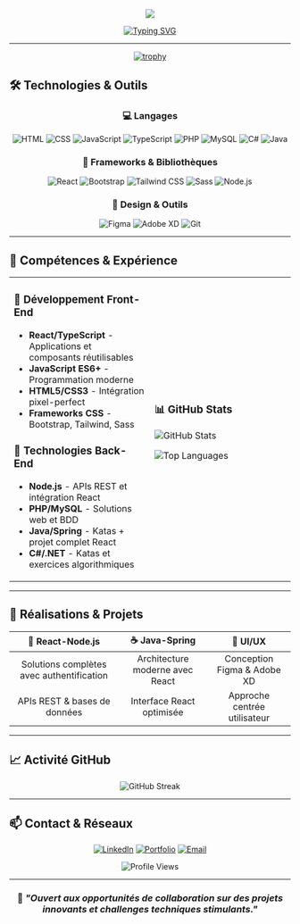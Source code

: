 <div align="center">
  <img src="https://capsule-render.vercel.app/api?type=waving&color=0:667eea,100:764ba2&height=200&section=header&text=Damien%20Jaworski&fontSize=50&fontColor=fff&animation=fadeIn&fontAlignY=35&desc=Développeur%20Web%20•%20Spécialisé%20Front-End%20React&descAlignY=55&descSize=20"/>
</div>

<div align="center">
  
[![Typing SVG](https://readme-typing-svg.herokuapp.com?font=Fira+Code&weight=500&size=22&duration=3000&pause=1000&color=667EEA&center=true&vCenter=true&width=500&lines=Passionné+par+React+;En+progression+Full-Stack;Créateur+d'interfaces+modernes)](https://git.io/typing-svg)

</div>

---

<div align="center">

[![trophy](https://github-profile-trophy.vercel.app/?username=snibix&theme=radical&no-frame=true&no-bg=true&margin-w=4&row=1&column=6)](https://github.com/ryo-ma/github-profile-trophy)

</div>

## 🛠️ Technologies & Outils

<div align="center">

### 💻 Langages
![HTML](https://img.shields.io/badge/HTML-E34F26?style=for-the-badge&logo=html5&logoColor=white) 
![CSS](https://img.shields.io/badge/CSS-1572B6?style=for-the-badge&logo=css3&logoColor=white) 
![JavaScript](https://img.shields.io/badge/JavaScript-F7DF1E?style=for-the-badge&logo=javascript&logoColor=black) 
![TypeScript](https://img.shields.io/badge/TypeScript-3178C6?style=for-the-badge&logo=typescript&logoColor=white) 
![PHP](https://img.shields.io/badge/PHP-777BB4?style=for-the-badge&logo=php&logoColor=white) 
![MySQL](https://img.shields.io/badge/MySQL-4479A1?style=for-the-badge&logo=mysql&logoColor=white) 
![C#](https://img.shields.io/badge/C%23-239120?style=for-the-badge&logo=c-sharp&logoColor=white) 
![Java](https://img.shields.io/badge/Java-007396?style=for-the-badge&logo=java&logoColor=white)

### 🚀 Frameworks & Bibliothèques
![React](https://img.shields.io/badge/React-61DAFB?style=for-the-badge&logo=react&logoColor=black) 
![Bootstrap](https://img.shields.io/badge/Bootstrap-7952B3?style=for-the-badge&logo=bootstrap&logoColor=white) 
![Tailwind CSS](https://img.shields.io/badge/Tailwind_CSS-38B2AC?style=for-the-badge&logo=tailwind-css&logoColor=white) 
![Sass](https://img.shields.io/badge/Sass-CC6699?style=for-the-badge&logo=sass&logoColor=white) 
![Node.js](https://img.shields.io/badge/Node.js-339933?style=for-the-badge&logo=node.js&logoColor=white)

### 🎨 Design & Outils
![Figma](https://img.shields.io/badge/Figma-F24E1E?style=for-the-badge&logo=figma&logoColor=white) 
![Adobe XD](https://img.shields.io/badge/Adobe_XD-FF61F6?style=for-the-badge&logo=adobe-xd&logoColor=white) 
![Git](https://img.shields.io/badge/Git-F05032?style=for-the-badge&logo=git&logoColor=white)

</div>

---

## 💼 Compétences & Expérience

<table>
<tr>
<td width="50%">

### 🎯 Développement Front-End
- **React/TypeScript** - Applications et composants réutilisables
- **JavaScript ES6+** - Programmation moderne
- **HTML5/CSS3** - Intégration pixel-perfect
- **Frameworks CSS** - Bootstrap, Tailwind, Sass

### 🔧 Technologies Back-End
- **Node.js** - APIs REST et intégration React
- **PHP/MySQL** - Solutions web et BDD
- **Java/Spring** - Katas + projet complet React
- **C#/.NET** - Katas et exercices algorithmiques

</td>
<td width="50%">

### 📊 GitHub Stats
![GitHub Stats](https://github-readme-stats.vercel.app/api?username=snibix&show_icons=true&theme=radical&hide_border=true&bg_color=0d1117&title_color=667eea&icon_color=667eea)

![Top Languages](https://github-readme-stats.vercel.app/api/top-langs/?username=snibix&layout=compact&theme=radical&hide_border=true&bg_color=0d1117&title_color=667eea)

</td>
</tr>
</table>

---

## 🎯 Réalisations & Projets

<div align="center">

| 🚀 **React-Node.js** | ☕ **Java-Spring** | 🎨 **UI/UX** |
|:---:|:---:|:---:|
| Solutions complètes avec authentification | Architecture moderne avec React | Conception Figma & Adobe XD |
| APIs REST & bases de données | Interface React optimisée | Approche centrée utilisateur |

</div>

---

## 📈 Activité GitHub

<div align="center">
  <img src="https://github-readme-streak-stats.herokuapp.com/?user=snibix&theme=radical&hide_border=true&background=0d1117&stroke=667eea&ring=667eea&fire=667eea&currStreakLabel=667eea" alt="GitHub Streak" />
</div>

---

## 📫 Contact & Réseaux

<div align="center">

[![LinkedIn](https://img.shields.io/badge/LinkedIn-0077B5?style=for-the-badge&logo=linkedin&logoColor=white)](https://www.linkedin.com/in/damien-jaworski-49b813246/)
[![Portfolio](https://img.shields.io/badge/Portfolio-FF5722?style=for-the-badge&logo=web&logoColor=white)](https://snibix.github.io/Portfolio/)
[![Email](https://img.shields.io/badge/Email-D14836?style=for-the-badge&logo=gmail&logoColor=white)](mailto:damien.dev2022@gmail.com)

![Profile Views](https://komarev.com/ghpvc/?username=snibix&color=667eea&style=for-the-badge&label=Vues+du+profil)

</div>

---

<div align="center">

### 💭 *"Ouvert aux opportunités de collaboration sur des projets innovants et challenges techniques stimulants."*

</div>
